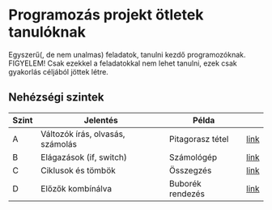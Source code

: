 # Programozás projekt ötletek tanulóknak

Egyszerű(, de nem unalmas) feladatok, tanulni kezdő programozóknak. FIGYELEM! Csak ezekkel a feladatokkal nem lehet tanulni, ezek csak gyakorlás céljából jöttek létre.

## Nehézségi szintek

| Szint | Jelentés                         | Példa            |                          |
| ----- | -------------------------------- | ---------------- | ------------------------ |
| A     | Változók írás, olvasás, számolás | Pitagorasz tétel | [link](./Feladatok/A.md) |
| B     | Elágazások (if, switch)          | Számológép       | [link](./Feladatok/B.md) |
| C     | Ciklusok és tömbök               | Összegzés        | [link](./Feladatok/C.md) |
| D     | Előzők kombínálva                | Buborék rendezés | [link](./Feladatok/D.md) |
